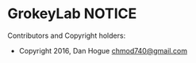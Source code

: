GrokeyLab NOTICE
===========

Contributors and Copyright holders:

 * Copyright 2016, Dan Hogue <chmod740@gmail.com>
